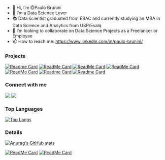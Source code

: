 - 👋 Hi, I’m @Paulo Brunini
- 👀 I’m a Data Science Lover
- 📚 Data scientist graduated from EBAC and currently studying an MBA in Data Science and Analytics from USP/Esalq
- 💞️ I’m looking to collaborate on Data Science Projects as a Freelancer or Employee
- 📫 How to reach me: https://www.linkedin.com/in/paulo-brunini/


### Projects

[![Readme Card](https://github-readme-stats.vercel.app/api/pin/?username=paulobrunini&repo=Previsao-de-Criptomoedas&theme=dark)](https://github.com/paulobrunini/Previsao-de-Criptomoedas)
[![ReadMe Card](https://github-readme-stats.vercel.app/api/pin/?username=paulobrunini&repo=Previsao-de-Criptomoedas)](https://github.com/paulobrunini/Previsao-de-Criptomoedas)
[![ReadMe Card](https://github-readme-stats.vercel.app/api/pin/?username=paulobrunini&repo=Previsao-de-Renda)](https://github.com/paulobrunini/Previsao-de-Renda)
[![ReadMe Card](https://github-readme-stats.vercel.app/api/pin/?username=paulobrunini&repo=Telemarketing_com_Streamlit)](https://github.com/paulobrunini/Telemarketing_com_Streamlit)
[![ReadMe Card](https://github-readme-stats.vercel.app/api/pin/?username=paulobrunini&repo=Classificacao-de-Credito)](https://github.com/paulobrunini/Classificacao-de-Credito)
[![Readme Card](https://github-readme-stats.vercel.app/api/pin/?username=paulobrunini&repo=Previsao-de-Renda&theme=dark)](https://github.com/paulobrunini/Previsao-de-Renda)
[![Readme Card](https://github-readme-stats.vercel.app/api/pin/?username=paulobrunini&repo=Classificacao-de-Credito&theme=dark)](https://github.com/paulobrunini/Classificacao-de-Credito)

### Connect with me

<a href = "mailto:paulobrunini@gmail.com"><img src="https://img.shields.io/badge/Gmail-D14836?style=for-the-badge&logo=gmail&logoColor=white" target="_blank"></a>
<a href="https://www.linkedin.com/in/paulo-brunini/" target="_blank"><img src="https://img.shields.io/badge/-LinkedIn-%230077B5?style=for-the-badge&logo=linkedin&logoColor=white" target="_blank"></a>   

### Top Languages
[![Top Langs](https://github-readme-stats.vercel.app/api/top-langs/?username=paulobrunini&layout=compact)](https://github.com/anuraghazra/github-readme-stats)

### Details
[![Anurag's GitHub stats](https://github-readme-stats.vercel.app/api?username=paulobrunini&show_icons=true&theme=dark)](https://github.com/anuraghazra/github-readme-stats)

[![ReadMe Card](https://github-readme-stats.vercel.app/api/pin/?username=paulobrunini&repo=Telemarketing_com_Streamlit)](https://github.com/paulobrunini/Telemarketing_com_Streamlit)
[![ReadMe Card](https://github-readme-stats.vercel.app/api/pin/?username=madushadhanushka&repo=simple-sqlite)](https://github.com/madushadhanushka/simple-sqlite)


<!--
**paulobrunini/paulobrunini** is a ✨ _special_ ✨ repository because its `README.md` (this file) appears on your GitHub profile.
-->
